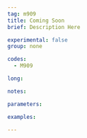 ```yaml
---
tag: m909
title: Coming Soon
brief: Description Here

experimental: false
group: none

codes:
  - M909

long:

notes:

parameters:

examples:

---
```


